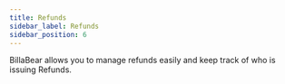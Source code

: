 ```yaml
---
title: Refunds
sidebar_label: Refunds
sidebar_position: 6
---
```

BillaBear allows you to manage refunds easily and keep track of who is issuing Refunds.